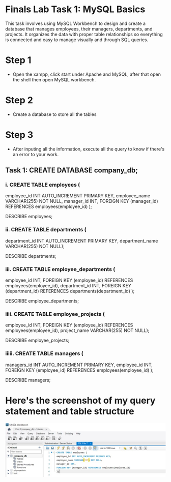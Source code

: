 # Finals Lab Task 1: MySQL Basics
This task involves using MySQL Workbench to design and create a database that manages employees, their managers, departments, and projects. It organizes the data with proper table relationships so everything is connected and easy to manage visually and through SQL queries.

# Step 1
- Open the xampp, click start under Apache and MySQL, after that open the shell then open MySQL workbench.

# Step 2
- Create a database to store all the tables

# Step 3
- After inputing all the information, execute all the query to know if there's an error to your work.

## Task 1: CREATE DATABASE company_db;

### i. CREATE TABLE employees (
employee_id INT AUTO_INCREMENT PRIMARY KEY,
employee_name VARCHAR(255) NOT NULL,
manager_id INT,
FOREIGN KEY (manager_id) REFERENCES employees(employee_id)
);


DESCRIBE employees;

### ii. CREATE TABLE departments (
department_id INT AUTO_INCREMENT PRIMARY KEY,
department_name VARCHAR(255) NOT NULL);

DESCRIBE departments;


### iii. CREATE TABLE employee_departments (
employee_id INT,
FOREIGN KEY (employee_id) REFERENCES employees(employee_id),
department_id INT,
FOREIGN KEY (department_id) REFERENCES departments(department_id)
);

DESCRIBE employee_departments;


### iiii. CREATE TABLE employee_projects (
employee_id INT,
FOREIGN KEY (employee_id) REFERENCES employees(employee_id),
project_name VARCHAR(255) NOT NULL);

DESCRIBE employee_projects;


### iiiii. CREATE TABLE managers (
managers_id INT AUTO_INCREMENT PRIMARY KEY,
employee_id INT,
FOREIGN KEY (employee_id) REFERENCES employees(employee_id)
);

DESCRIBE managers;

# Here's the screenshot of my query statement and table structure
![screenshot](images/task1.jpg)
